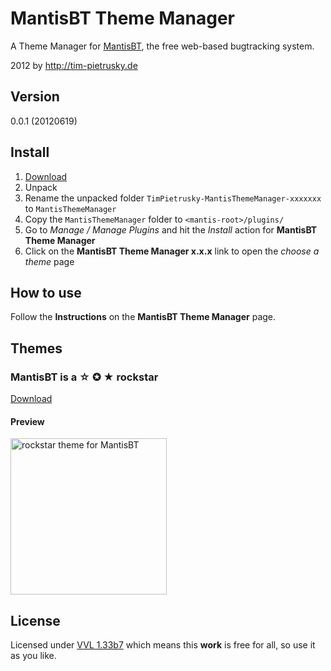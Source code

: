 # MantisBT Theme Manager

A Theme Manager for [MantisBT](http://www.mantisbt.org/), the free web-based bugtracking system.

2012 by http://tim-pietrusky.de

## Version

0.0.1 (20120619)

## Install

1. [Download](http://github.com/TimPietrusky/MantisThemeManager/zipball/master)
2. Unpack
3. Rename the unpacked folder `TimPietrusky-MantisThemeManager-xxxxxxx` to `MantisThemeManager`
4. Copy the `MantisThemeManager` folder to `<mantis-root>/plugins/`
5. Go to *Manage / Manage Plugins* and hit the *Install* action for **MantisBT Theme Manager**
6. Click on the **MantisBT Theme Manager x.x.x** link to open the *choose a theme* page

## How to use

Follow the **Instructions** on the **MantisBT Theme Manager** page.

## Themes

### MantisBT is a ☆ ✪ ★ rockstar

[Download](http://github.com/TimPietrusky/MantisThemeManager/zipball/master)

#### Preview

<img src="http://github.com/TimPietrusky/mantisbt-is-a-rockstar/raw/master/rockstar/rockstar.png" height="250" alt="rockstar theme for MantisBT">


## License

Licensed under [VVL 1.33b7](http://tim-pietrusky.de/license) which means this **work** is free for all, so use it as you like.
